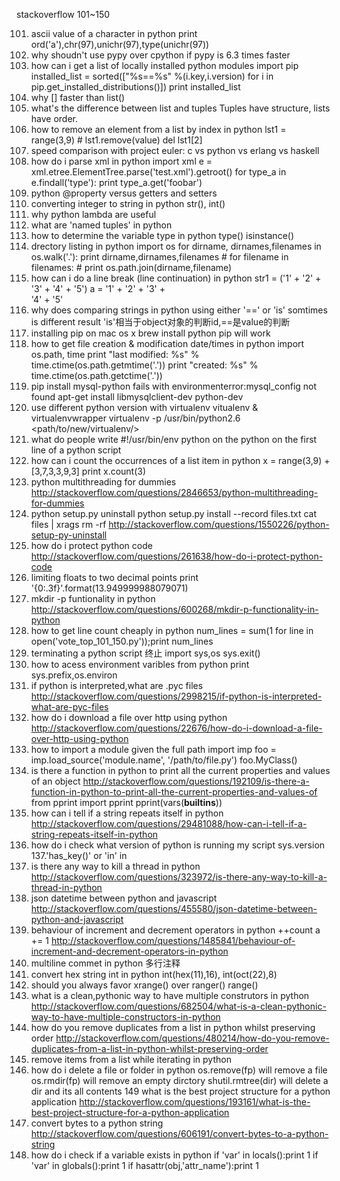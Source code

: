 
stackoverflow 101~150

101. ascii value of a character in python
print ord('a'),chr(97),unichr(97),type(unichr(97))
102. why shoudn't use pypy over cpython if pypy is 6.3 times faster
103. how can i get a list of locally installed python modules
import pip
installed_list = sorted(["%s==%s" %(i.key,i.version) for i in pip.get_installed_distributions()])
print installed_list
104. why [] faster than list()
105. what's the difference between list and tuples
Tuples have structure, lists have order.
106. how to remove an element from a list by index in python
lst1 = range(3,9) # lst1.remove(value)
del lst1[2]
107. speed comparison with project euler: c vs python vs erlang vs haskell
108. how do i parse xml in python
import xml
e = xml.etree.ElementTree.parse('test.xml').getroot()
for type_a in e.findall('type'):
    print type_a.get('foobar')
109. python @property versus getters and setters
110. converting integer to string in python   str(), int()
111. why python lambda are useful
112. what are 'named tuples' in python
113. how to determine the variable type in python   type() isinstance()
114. drectory listing in python
import os
for dirname, dirnames,filenames in os.walk('.'):
    print dirname,dirnames,filenames
    # for filename in filenames:
    #     print os.path.join(dirname,filename)
115. how can i do a line break (line continuation) in python
str1 = ('1' + '2' + '3' +
    '4' + '5')
a = '1' + '2' + '3' + \
    '4' + '5'
116. why does comparing strings in python using either '==' or 'is' somtimes is different result
'is'相当于object对象的判断id,==是value的判断
117. installing pip on mac os x
brew install python   pip will work
118. how to get file creation & modification date/times in python
import os.path, time
print "last modified: %s" % time.ctime(os.path.getmtime('.'))
print "created: %s" % time.ctime(os.path.getctime('.'))
119. pip install mysql-python fails with environmenterror:mysql_config not found
apt-get install libmysqlclient-dev python-dev
120. use different python version with virtualenv   vitualenv & virtualenvwrapper
virtualenv -p /usr/bin/python2.6 <path/to/new/virtualenv/>
121. what do people write #!/usr/bin/env python on the python on the first line of a python script
122. how can i count the occurrences of a list item in python
x = range(3,9) + [3,7,3,3,9,3]
print x.count(3)
123. python multithreading for dummies
http://stackoverflow.com/questions/2846653/python-multithreading-for-dummies
124. python setup.py uninstall
python setup.py install --record files.txt
cat files | xrags rm -rf
http://stackoverflow.com/questions/1550226/python-setup-py-uninstall
125. how do i protect python code
http://stackoverflow.com/questions/261638/how-do-i-protect-python-code
126. limiting floats to two decimal points
print '{0:.3f}'.format(13.949999988079071)
127. mkdir -p funtionality in python
http://stackoverflow.com/questions/600268/mkdir-p-functionality-in-python
128. how to get line count cheaply in python
num_lines = sum(1 for line in open('vote_top_101_150.py'));print num_lines
129. terminating a python script   终止
import sys,os
sys.exit()
130. how to acess environment varibles from python
print sys.prefix,os.environ
131. if python is interpreted,what are .pyc files
http://stackoverflow.com/questions/2998215/if-python-is-interpreted-what-are-pyc-files
132. how do i download a file over http using python
http://stackoverflow.com/questions/22676/how-do-i-download-a-file-over-http-using-python
133. how to import a module given the full path
import imp
foo = imp.load_source('module.name', '/path/to/file.py')
foo.MyClass()
134. is there a function in python to print all the current properties and values of an object
http://stackoverflow.com/questions/192109/is-there-a-function-in-python-to-print-all-the-current-properties-and-values-of
from pprint import pprint
pprint(vars(__builtins__))
135. how can i tell if a string repeats itself in python
http://stackoverflow.com/questions/29481088/how-can-i-tell-if-a-string-repeats-itself-in-python
136. how do i check what version of python is running my script
sys.version
137.'has_key()' or 'in'   in
138. is there any way to kill a thread in python
http://stackoverflow.com/questions/323972/is-there-any-way-to-kill-a-thread-in-python
139. json datetime between python and javascript
http://stackoverflow.com/questions/455580/json-datetime-between-python-and-javascript
140. behaviour of increment and decrement operators in python   ++count  a += 1
http://stackoverflow.com/questions/1485841/behaviour-of-increment-and-decrement-operators-in-python
141. multiline commet in python   多行注释
142. convert hex string int in python
int(hex(11),16), int(oct(22),8)
143. should you always favor xrange() over ranger()   range()
144. what is a clean,pythonic way to have multiple construtors in python
http://stackoverflow.com/questions/682504/what-is-a-clean-pythonic-way-to-have-multiple-constructors-in-python
146. how do you remove duplicates from a list in python whilst preserving order
http://stackoverflow.com/questions/480214/how-do-you-remove-duplicates-from-a-list-in-python-whilst-preserving-order
147. remove items from a list while iterating in python
148. how do i delete a file or folder in python
os.remove(fp) will remove a file
os.rmdir(fp) will remove an empty dirctory
shutil.rmtree(dir) will delete a dir and its all contents
149 what is the best project structure for a python application
http://stackoverflow.com/questions/193161/what-is-the-best-project-structure-for-a-python-application
150. convert bytes to a python string
http://stackoverflow.com/questions/606191/convert-bytes-to-a-python-string
151. how do i check if a variable exists in python
if 'var' in locals():print 1
if 'var' in globals():print 1
if hasattr(obj,'attr_name'):print 1
